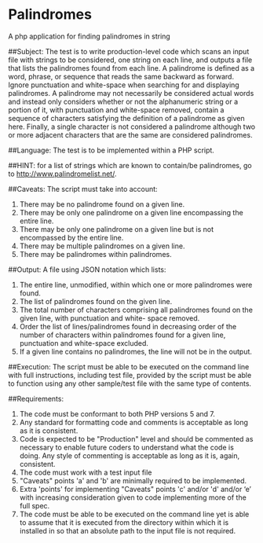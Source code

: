 # Palindromes
A php application for finding palindromes in string

##Subject: The test is to write production-level code which scans an input file with strings to be considered, one string on each line, and outputs a file that lists the palindromes found from each line. A palindrome is defined as a word, phrase, or sequence that reads the same backward as forward. Ignore punctuation and white-space when searching for and displaying palindromes. A palindrome may not necessarily be considered actual words and instead only considers whether or not the alphanumeric string or a portion of it, with punctuation and white-space removed, contain a sequence of characters satisfying the definition of a palindrome as given here. Finally, a single character is not considered a palindrome although two or more adjacent characters that are the same are considered palindromes.

##Language: 
The test is to be implemented within a PHP script.

##HINT: 
for a list of strings which are known to contain/be palindromes, go to http://www.palindromelist.net/.

##Caveats: The script must take into account:
1. There may be no palindrome found on a given line.
2. There may be only one palindrome on a given line encompassing the entire line.
3. There may be only one palindrome on a given line but is not encompassed by the entire line.
4. There may be multiple palindromes on a given line.
5. There may be palindromes within palindromes.

##Output: A file using JSON notation which lists:
1. The entire line, unmodified, within which one or more palindromes were found.
2. The list of palindromes found on the given line.
3. The total number of characters comprising all palindromes found on the given line, with punctuation and white-
space removed.
4. Order the list of lines/palindromes found in decreasing order of the number of characters within palindromes
found for a given line, punctuation and white-space excluded.
5. If a given line contains no palindromes, the line will not be in the output.

##Execution: 
The script must be able to be executed on the command line with full instructions, including test file, provided by the script must be able to function using any other sample/test file with the same type of contents.

##Requirements:
1. The code must be conformant to both PHP versions 5 and 7.
2. Any standard for formatting code and comments is acceptable as long as it is consistent.
3. Code is expected to be "Production" level and should be commented as necessary to enable future coders to understand what the code is doing. Any style of commenting is acceptable as long as it is, again, consistent.
4. The code must work with a test input file
5. "Caveats" points 'a' and 'b' are minimally required to be implemented.
6. Extra 'points' for implementing "Caveats" points 'c' and/or 'd' and/or ‘e’ with increasing consideration given to code implementing more of the full spec.
7. The code must be able to be executed on the command line yet is able to assume that it is executed from the directory within which it is installed in so that an absolute path to the input file is not required.
 

